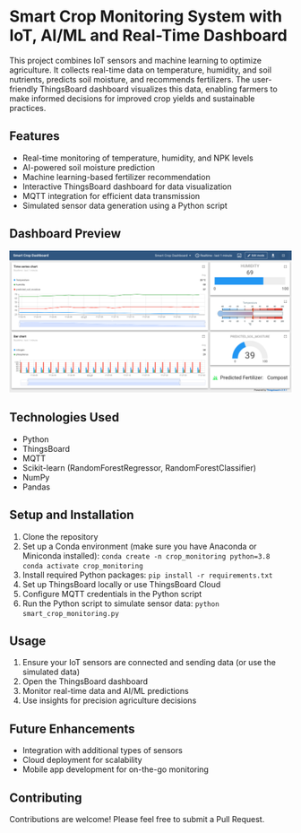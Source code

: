 # Smart Crop Monitoring System with IoT, AI/ML and Real-Time Dashboard

This project combines IoT sensors and machine learning to optimize agriculture. It collects real-time data on temperature, humidity, and soil nutrients, predicts soil moisture, and recommends fertilizers. The user-friendly ThingsBoard dashboard visualizes this data, enabling farmers to make informed decisions for improved crop yields and sustainable practices.

## Features

- Real-time monitoring of temperature, humidity, and NPK levels
- AI-powered soil moisture prediction
- Machine learning-based fertilizer recommendation
- Interactive ThingsBoard dashboard for data visualization
- MQTT integration for efficient data transmission
- Simulated sensor data generation using a Python script

## Dashboard Preview

![ThingsBoard Dashboard](images/Thingsboard_Smart_Crop.png)

## Technologies Used

- Python
- ThingsBoard
- MQTT
- Scikit-learn (RandomForestRegressor, RandomForestClassifier)
- NumPy
- Pandas

## Setup and Installation

1. Clone the repository
2. Set up a Conda environment (make sure you have Anaconda or Miniconda installed):
`conda create -n crop_monitoring python=3.8
conda activate crop_monitoring`
3. Install required Python packages: `pip install -r requirements.txt`
4. Set up ThingsBoard locally or use ThingsBoard Cloud
5. Configure MQTT credentials in the Python script
6. Run the Python script to simulate sensor data: `python smart_crop_monitoring.py`
   

## Usage

1. Ensure your IoT sensors are connected and sending data (or use the simulated data)
2. Open the ThingsBoard dashboard
3. Monitor real-time data and AI/ML predictions
4. Use insights for precision agriculture decisions

## Future Enhancements

- Integration with additional types of sensors
- Cloud deployment for scalability
- Mobile app development for on-the-go monitoring

## Contributing

Contributions are welcome! Please feel free to submit a Pull Request.
